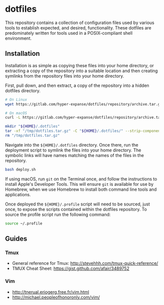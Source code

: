 # dotfiles

This repository contains a collection of configuration files used by various tools to establish expected, and desired, functionality. These dotfiles are predominately written for tools used in a POSIX-compliant shell environment.

## Installation

Installation is as simple as copying these files into your home directory, or extracting a copy of the repository into a suitable location and then creating symlinks from the repository files into your home directory.

First, pull down, and then extract, a copy of the repository into a hidden dotfiles directory.

```bash
# On Linux
wget https://gitlab.com/hyper-expanse/dotfiles/repository/archive.tar.gz?ref=master -O "/tmp/dotfiles.tar.gz"

# On macOS
curl -L https://gitlab.com/hyper-expanse/dotfiles/repository/archive.tar.gz?ref=master -o "/tmp/dotfiles.tar.gz"

mkdir "${HOME}/.dotfiles"
tar -xf "/tmp/dotfiles.tar.gz" -C "${HOME}/.dotfiles/" --strip-components=1
rm "/tmp/dotfiles.tar.gz"
```

Navigate into the `${HOME}/.dotfiles` directory. Once there, run the deployment script to symlink the files into your home directory. The symbolic links will have names matching the names of the files in the repository.

```bash
bash deploy.sh
```

If using macOS, run `git` on the Terminal once, and follow the instructions to install Apple's Developer Tools. This will ensure `git` is available for use by Homebrew, when we use Homebrew to install both command line tools and applications.

Once deployed the `${HOME}/.profile` script will need to be sourced, just once, to expose the scripts contained within the dotfiles repository. To source the profile script run the following command:

```bash
source ~/.profile
```

## Guides

### Tmux

* General reference for Tmux: http://stevehhh.com/tmux-quick-reference/
* TMUX Cheat Sheet: https://gist.github.com/afair/3489752

### Vim

* http://tnerual.eriogerg.free.fr/vim.html
* http://michael.peopleofhonoronly.com/vim/
